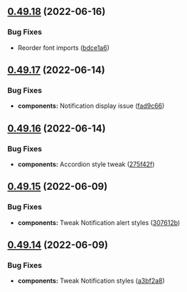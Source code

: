 ## [0.49.18](https://github.com/jacecotton/tcds/compare/v0.49.17...v0.49.18) (2022-06-16)


### Bug Fixes

* Reorder font imports ([bdce1a6](https://github.com/jacecotton/tcds/commit/bdce1a64e0555c06deeb1bee907aaea281bacec0))



## [0.49.17](https://github.com/jacecotton/tcds/compare/v0.49.16...v0.49.17) (2022-06-14)


### Bug Fixes

* **components:** Notification display issue ([fad9c66](https://github.com/jacecotton/tcds/commit/fad9c6681dbd5fa8b8b512c422686e8ecc5c69ac))



## [0.49.16](https://github.com/jacecotton/tcds/compare/v0.49.15...v0.49.16) (2022-06-14)


### Bug Fixes

* **components:** Accordion style tweak ([275f42f](https://github.com/jacecotton/tcds/commit/275f42f4a1799961119fcbafe498e72ff81624e4))



## [0.49.15](https://github.com/jacecotton/tcds/compare/v0.49.14...v0.49.15) (2022-06-09)


### Bug Fixes

* **components:** Tweak Notification alert styles ([307612b](https://github.com/jacecotton/tcds/commit/307612b9f3070836b38ed97445bbad1a8e208afe))



## [0.49.14](https://github.com/jacecotton/tcds/compare/v0.49.13...v0.49.14) (2022-06-09)


### Bug Fixes

* **components:** Tweak Notification styles ([a3bf2a8](https://github.com/jacecotton/tcds/commit/a3bf2a88667a7043931a792167620fe05010bdde))




